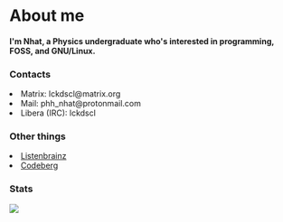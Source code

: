 <h1 align="left">About me</h1>

<h4> I'm Nhat, a Physics undergraduate who's interested in programming, FOSS, and GNU/Linux.</h4>

### Contacts
<li>
Matrix: lckdscl@matrix.org
</li>
<li>
Mail: phh_nhat@protonmail.com
</li>
<li>
Libera (IRC): lckdscl
</li>

### Other things
<li><a href="https://listenbrainz.org/user/lckdscl">
Listenbrainz
</li></a>
<li><a href="https://codeberg.org/lckdscl">
Codeberg
</li></a>


### Stats
<p><img align="left" src="https://github-readme-stats.vercel.app/api/top-langs/?username=mstcl&hide=html,vim%20snippet,css&layout=compact&langs_count=10&hide_border=true&&theme=github_dark" /></p>


<!--
**hhn-pham/hhn-pham** is a ✨ _special_ ✨ repository because its `README.md` (this file) appears on your GitHub profile.

Here are some ideas to get you started:

- 🔭 I’m currently working on ...
- 🌱 I’m currently learning ...
- 👯 I’m looking to collaborate on ...
- 🤔 I’m looking for help with ...
- 💬 Ask me about ...
- 📫 How to reach me: ...
- 😄 Pronouns: ...
- ⚡ Fun fact: ...
-->
